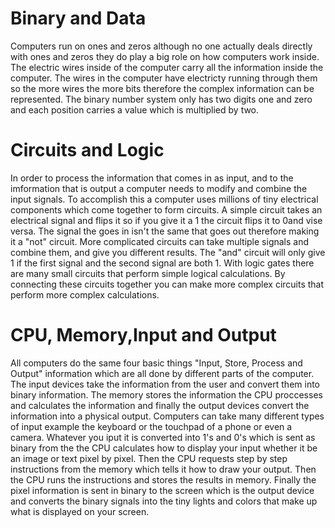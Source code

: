 # Binary and Data

Computers run on ones and zeros although no one actually deals directly with ones and zeros they do play a big role 
on how computers work inside. The electric wires inside of the computer carry all the information inside the computer.
The wires in the computer have electricty running through them so the more wires the more bits therefore the complex information
can be represented. The binary number system only has two digits one and zero and each position carries a value which is multiplied by two.

# Circuits and Logic

In order to process the information that comes in as input, and to the imformation that is output a computer needs to modify and combine
the input signals. To accomplish this a computer uses millions of tiny electrical components which come together to form circuits. 
A simple circuit takes an electrical signal and flips it so if you give it a 1 the circuit flips it to 0and vise versa. The signal the goes in isn't the same that goes out therefore making it a "not" circuit. More complicated circuits can take multiple signals and combine them, and give you different results. The "and" circuit will only give 1 if the first signal and the second signal are both 1. With logic gates 
there are many small circuits that perform simple logical calculations. By connecting these circuits together you can make more complex circuits that perform more complex calculations. 

# CPU, Memory,Input and Output

All computers do the same four basic things "Input, Store, Process and Output" information which are all done by different parts of the computer. The input devices take the information from the user and convert them into binary information. The memory stores the information
the CPU proccesses and calculates the information and finally the output devices convert the information into a physical output. Computers can take many different types of input example the keyboard or the touchpad of a phone or even a camera. Whatever you iput it is converted into 1's and 0's which is sent as binary from the the CPU calculates how to display your input whether it be an image or text pixel by pixel. Then the CPU requests step by step instructions from the memory which tells it how to draw your output. Then the CPU runs the instructions and stores the results in memory. Finally the pixel information is sent in binary to the screen which is the output device and converts the binary signals into the tiny lights and colors that make up what is displayed on your screen. 
